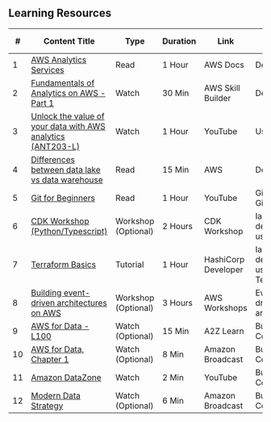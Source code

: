 ## Learning Resources

| #  | Content Title                                                                 | Type                  | Duration  | Link                                                                 | Topics Covered                   |
|----|-------------------------------------------------------------------------------|-----------------------|-----------|----------------------------------------------------------------------|----------------------------------|
| 1  | [AWS Analytics Services](https://docs.aws.amazon.com/whitepapers/latest/aws-overview/analytics.html) | Read                  | 1 Hour    | AWS Docs                                                             | Definition                       |
| 2  | [Fundamentals of Analytics on AWS - Part 1](https://explore.skillbuilder.aws/learn/course/18437/fundamentals-of-analytics-on-aws-part-1) | Watch                 | 30 Min    | AWS Skill Builder                                                    | Definition                       |
| 3  | [Unlock the value of your data with AWS analytics (ANT203-L)](https://www.youtube.com/watch?v=A6DG_Afe07I) | Watch                 | 1 Hour    | YouTube                                                              | Use Cases                        |
| 4  | [Differences between data lake vs data warehouse](https://aws.amazon.com/compare/the-difference-between-a-data-warehouse-data-lake-and-data-mart/) | Read                  | 15 Min    | AWS                                                                  | Definition                       |
| 5  | [Git for Beginners](https://www.youtube.com/watch?v=RGOj5yH7evk)             | Read                  | 1 Hour    | YouTube                                                              | Git and GitHub                   |
| 6  | [CDK Workshop (Python/Typescript)](https://cdkworkshop.com/)                | Workshop (Optional)   | 2 Hours   | CDK Workshop                                                         | IaC development using CDK        |
| 7  | [Terraform Basics](https://developer.hashicorp.com/terraform/tutorials/aws-get-started/) | Tutorial              | 1 Hour    | HashiCorp Developer                                                  | IaC development using Terraform  |
| 8  | [Building event-driven architectures on AWS](https://catalog.us-east-1.prod.workshops.aws/workshops/63320e83-6abc-493d-83d8-f822584fb3cb/en-US) | Workshop (Optional)   | 3 Hours   | AWS Workshops                                                        | Event-driven architectures       |
| 9  | [AWS for Data - L100](https://learn.a2z.com/app/course/amzn1.c3.v2.589b192f-6c76-45a1-a5c1-d7959bdc5141/) | Watch (Optional)      | 15 Min    | A2Z Learn                                                            | Business Context                 |
| 10 | [AWS for Data, Chapter 1](https://broadcast.amazon.com/videos/533463)       | Watch (Optional)      | 8 Min     | Amazon Broadcast                                                     | Business Context                 |
| 11 | [Amazon DataZone](https://www.youtube.com/watch?v=CnWuS-KNjPM)              | Watch                 | 2 Min     | YouTube                                                              | Business Context                 |
| 12 | [Modern Data Strategy](https://broadcast.amazon.com/videos/855594)          | Watch (Optional)      | 6 Min     | Amazon Broadcast                                                     | Business Context                 |
